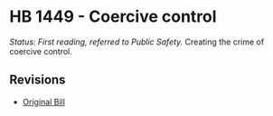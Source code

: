 # HB 1449 - Coercive control
*Status: First reading, referred to Public Safety.*
Creating the crime of coercive control.

## Revisions
* [Original Bill](1/)